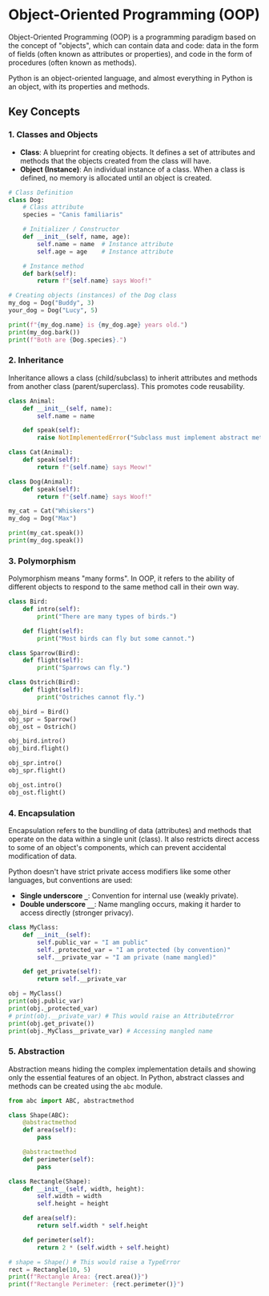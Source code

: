 # Object-Oriented Programming (OOP)

Object-Oriented Programming (OOP) is a programming paradigm based on the concept of "objects", which can contain data and code: data in the form of fields (often known as attributes or properties), and code in the form of procedures (often known as methods).

Python is an object-oriented language, and almost everything in Python is an object, with its properties and methods.

## Key Concepts

### 1. Classes and Objects

*   **Class**: A blueprint for creating objects. It defines a set of attributes and methods that the objects created from the class will have.
*   **Object (Instance)**: An individual instance of a class. When a class is defined, no memory is allocated until an object is created.

```python
# Class Definition
class Dog:
    # Class attribute
    species = "Canis familiaris"

    # Initializer / Constructor
    def __init__(self, name, age):
        self.name = name  # Instance attribute
        self.age = age    # Instance attribute

    # Instance method
    def bark(self):
        return f"{self.name} says Woof!"

# Creating objects (instances) of the Dog class
my_dog = Dog("Buddy", 3)
your_dog = Dog("Lucy", 5)

print(f"{my_dog.name} is {my_dog.age} years old.")
print(my_dog.bark())
print(f"Both are {Dog.species}.")
```

### 2. Inheritance

Inheritance allows a class (child/subclass) to inherit attributes and methods from another class (parent/superclass). This promotes code reusability.

```python
class Animal:
    def __init__(self, name):
        self.name = name

    def speak(self):
        raise NotImplementedError("Subclass must implement abstract method")

class Cat(Animal):
    def speak(self):
        return f"{self.name} says Meow!"

class Dog(Animal):
    def speak(self):
        return f"{self.name} says Woof!"

my_cat = Cat("Whiskers")
my_dog = Dog("Max")

print(my_cat.speak())
print(my_dog.speak())
```

### 3. Polymorphism

Polymorphism means "many forms". In OOP, it refers to the ability of different objects to respond to the same method call in their own way.

```python
class Bird:
    def intro(self):
        print("There are many types of birds.")

    def flight(self):
        print("Most birds can fly but some cannot.")

class Sparrow(Bird):
    def flight(self):
        print("Sparrows can fly.")

class Ostrich(Bird):
    def flight(self):
        print("Ostriches cannot fly.")

obj_bird = Bird()
obj_spr = Sparrow()
obj_ost = Ostrich()

obj_bird.intro()
obj_bird.flight()

obj_spr.intro()
obj_spr.flight()

obj_ost.intro()
obj_ost.flight()
```

### 4. Encapsulation

Encapsulation refers to the bundling of data (attributes) and methods that operate on the data within a single unit (class). It also restricts direct access to some of an object's components, which can prevent accidental modification of data.

Python doesn't have strict private access modifiers like some other languages, but conventions are used:
*   **Single underscore `_`**: Convention for internal use (weakly private).
*   **Double underscore `__`**: Name mangling occurs, making it harder to access directly (stronger privacy).

```python
class MyClass:
    def __init__(self):
        self.public_var = "I am public"
        self._protected_var = "I am protected (by convention)"
        self.__private_var = "I am private (name mangled)"

    def get_private(self):
        return self.__private_var

obj = MyClass()
print(obj.public_var)
print(obj._protected_var)
# print(obj.__private_var) # This would raise an AttributeError
print(obj.get_private())
print(obj._MyClass__private_var) # Accessing mangled name
```

### 5. Abstraction

Abstraction means hiding the complex implementation details and showing only the essential features of an object. In Python, abstract classes and methods can be created using the `abc` module.

```python
from abc import ABC, abstractmethod

class Shape(ABC):
    @abstractmethod
    def area(self):
        pass

    @abstractmethod
    def perimeter(self):
        pass

class Rectangle(Shape):
    def __init__(self, width, height):
        self.width = width
        self.height = height

    def area(self):
        return self.width * self.height

    def perimeter(self):
        return 2 * (self.width + self.height)

# shape = Shape() # This would raise a TypeError
rect = Rectangle(10, 5)
print(f"Rectangle Area: {rect.area()}")
print(f"Rectangle Perimeter: {rect.perimeter()}")
```